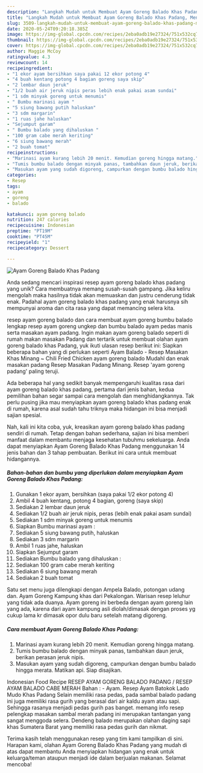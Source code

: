 ```yaml
---
description: "Langkah Mudah untuk Membuat Ayam Goreng Balado Khas Padang, Menggugah Selera"
title: "Langkah Mudah untuk Membuat Ayam Goreng Balado Khas Padang, Menggugah Selera"
slug: 3509-langkah-mudah-untuk-membuat-ayam-goreng-balado-khas-padang-menggugah-selera
date: 2020-05-24T09:20:18.385Z
image: https://img-global.cpcdn.com/recipes/2eba0adb19e27324/751x532cq70/ayam-goreng-balado-khas-padang-foto-resep-utama.jpg
thumbnail: https://img-global.cpcdn.com/recipes/2eba0adb19e27324/751x532cq70/ayam-goreng-balado-khas-padang-foto-resep-utama.jpg
cover: https://img-global.cpcdn.com/recipes/2eba0adb19e27324/751x532cq70/ayam-goreng-balado-khas-padang-foto-resep-utama.jpg
author: Maggie McCoy
ratingvalue: 4.3
reviewcount: 14
recipeingredient:
- "1 ekor ayam bersihkan saya pakai 12 ekor potong 4"
- "4 buah kentang potong 4 bagian goreng saya skip"
- "2 lembar daun jeruk"
- "1/2 buah air jeruk nipis peras lebih enak pakai asam sundai"
- "1 sdm minyak goreng untuk menumis"
- " Bumbu marinasi ayam "
- "5 siung bawang putih haluskan"
- "3 sdm margarin"
- "1 ruas jahe haluskan"
- "Sejumput garam"
- " Bumbu balado yang dihaluskan "
- "100 gram cabe merah keriting"
- "6 siung bawang merah"
- "2 buah tomat"
recipeinstructions:
- "Marinasi ayam kurang lebih 20 menit. Kemudian goreng hingga matang."
- "Tumis bumbu balado dengan minyak panas, tambahkan daun jeruk, berikan perasan jeruk nipis."
- "Masukan ayam yang sudah digoreng, campurkan dengan bumbu balado hingga merata. Matikan api. Siap disajikan."
categories:
- Resep
tags:
- ayam
- goreng
- balado

katakunci: ayam goreng balado 
nutrition: 247 calories
recipecuisine: Indonesian
preptime: "PT19M"
cooktime: "PT45M"
recipeyield: "1"
recipecategory: Dessert

---
```



![Ayam Goreng Balado Khas Padang](https://img-global.cpcdn.com/recipes/2eba0adb19e27324/751x532cq70/ayam-goreng-balado-khas-padang-foto-resep-utama.jpg)

Anda sedang mencari inspirasi resep ayam goreng balado khas padang yang unik? Cara membuatnya memang susah-susah gampang. Jika keliru mengolah maka hasilnya tidak akan memuaskan dan justru cenderung tidak enak. Padahal ayam goreng balado khas padang yang enak harusnya sih mempunyai aroma dan cita rasa yang dapat memancing selera kita.

resep ayam goreng balado dan cara membuat ayam goreng bumbu balado lengkap resep ayam goreng ungkep dan bumbu balado ayam pedas manis serta masakan ayam padang. Ingin makan ayam goreng balado seperti di rumah makan masakan Padang dan tertarik untuk membuat olahan ayam goreng balado khas Padang, yuk ikuti ulasan resep berikut ini: Siapkan beberapa bahan yang di perlukan seperti  Ayam Balado - Resep Masakan Khas Minang ~ Chili Fried Chicken ayam goreng balado Mudahl dan enak masakan padang Resep Masakan Padang Minang. Resep &#39;ayam goreng padang&#39; paling teruji.

Ada beberapa hal yang sedikit banyak mempengaruhi kualitas rasa dari ayam goreng balado khas padang, pertama dari jenis bahan, kedua pemilihan bahan segar sampai cara mengolah dan menghidangkannya. Tak perlu pusing jika mau menyiapkan ayam goreng balado khas padang enak di rumah, karena asal sudah tahu triknya maka hidangan ini bisa menjadi sajian spesial.


Nah, kali ini kita coba, yuk, kreasikan ayam goreng balado khas padang sendiri di rumah. Tetap dengan bahan sederhana, sajian ini bisa memberi manfaat dalam membantu menjaga kesehatan tubuhmu sekeluarga. Anda dapat menyiapkan Ayam Goreng Balado Khas Padang menggunakan 14 jenis bahan dan 3 tahap pembuatan. Berikut ini cara untuk membuat hidangannya.

<!--inarticleads1-->

##### Bahan-bahan dan bumbu yang diperlukan dalam menyiapkan Ayam Goreng Balado Khas Padang:

1. Gunakan 1 ekor ayam, bersihkan (saya pakai 1/2 ekor potong 4)
1. Ambil 4 buah kentang, potong 4 bagian, goreng (saya skip)
1. Sediakan 2 lembar daun jeruk
1. Sediakan 1/2 buah air jeruk nipis, peras (lebih enak pakai asam sundai)
1. Sediakan 1 sdm minyak goreng untuk menumis
1. Siapkan  Bumbu marinasi ayam :
1. Sediakan 5 siung bawang putih, haluskan
1. Sediakan 3 sdm margarin
1. Ambil 1 ruas jahe, haluskan
1. Siapkan Sejumput garam
1. Sediakan  Bumbu balado yang dihaluskan :
1. Sediakan 100 gram cabe merah keriting
1. Sediakan 6 siung bawang merah
1. Sediakan 2 buah tomat


Satu set menu juga dilengkapi dengan Ampela Balado, potongan udang dan. Ayam Goreng Kampung khas dari Pekalongan. Warisan resep leluhur yang tidak ada duanya. Ayam goreng ini berbeda dengan ayam goreng lain yang ada, karena dari ayam kampung asli diolah/dimasak dengan proses yg cukup lama kr dimasak opor dulu baru setelah matang digoreng. 

<!--inarticleads2-->

##### Cara membuat Ayam Goreng Balado Khas Padang:

1. Marinasi ayam kurang lebih 20 menit. Kemudian goreng hingga matang.
1. Tumis bumbu balado dengan minyak panas, tambahkan daun jeruk, berikan perasan jeruk nipis.
1. Masukan ayam yang sudah digoreng, campurkan dengan bumbu balado hingga merata. Matikan api. Siap disajikan.


Indonesian Food Recipe RESEP AYAM GORENG BALADO PADANG / RESEP AYAM BALADO CABE MERAH Bahan : - Ayam. Resep Ayam Batokok Lado Mudo Khas Padang Selain memiliki rasa pedas, pada sambal balado padang ini juga memiliki rasa gurih yang berasal dari air kaldu ayam atau sapi. Sehingga rasanya menjadi pedas gurih pas banget. memang info resep pelengkap masakan sambal merah padang ini merupakan tantangan yang sangat menggoda selera. Dendeng balado merupakan olahan daging sapi khas Sumatera Barat yang memiliki rasa pedas gurih dan nikmat. 

Terima kasih telah menggunakan resep yang tim kami tampilkan di sini. Harapan kami, olahan Ayam Goreng Balado Khas Padang yang mudah di atas dapat membantu Anda menyiapkan hidangan yang enak untuk keluarga/teman ataupun menjadi ide dalam berjualan makanan. Selamat mencoba!
